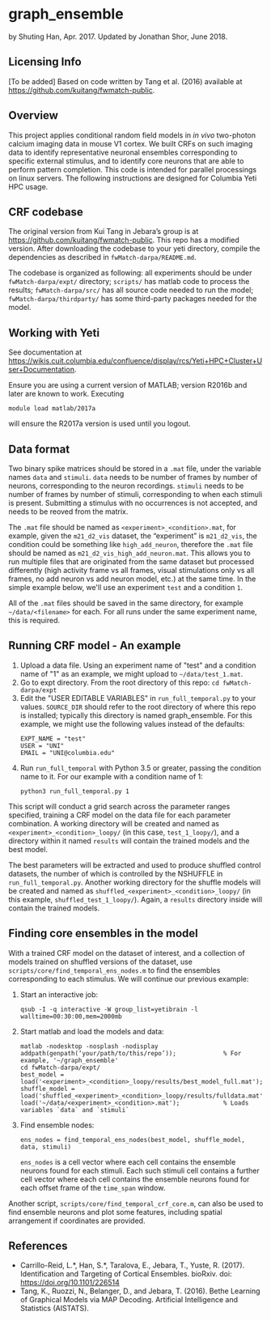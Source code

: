 graph_ensemble
==============

by Shuting Han, Apr. 2017. Updated by Jonathan Shor, June 2018.

Licensing Info
--------------
[To be added]
Based on code written by Tang et al. (2016) available at https://github.com/kuitang/fwmatch-public.

Overview
--------
This project applies conditional random field models in _in vivo_ two-photon calcium imaging data in mouse V1 cortex. We built CRFs on such imaging data to identify representative neuronal ensembles corresponding to specific external stimulus, and to identify core neurons that are able to perform pattern completion.
This code is intended for parallel processings on linux servers. The following instructions are designed for Columbia Yeti HPC usage.

## CRF codebase
The original version from Kui Tang in Jebara’s group is at https://github.com/kuitang/fwmatch-public.
This repo has a modified version.
After downloading the codebase to your yeti directory, compile the dependencies as described in `fwMatch-darpa/README.md`.

The codebase is organized as following: all experiments should be under `fwMatch-darpa/expt/` directory; `scripts/` has matlab code to process the results; `fwMatch-darpa/src/` has all source code needed to run the model; `fwMatch-darpa/thirdparty/` has some third-party packages needed for the model.

## Working with Yeti
See documentation at https://wikis.cuit.columbia.edu/confluence/display/rcs/Yeti+HPC+Cluster+User+Documentation.

Ensure you are using a current version of MATLAB; version R2016b and later are known to work.
Executing
```
module load matlab/2017a
```
will ensure the R2017a version is used until you logout.

## Data format
Two binary spike matrices should be stored in a `.mat` file, under the variable names `data` and `stimuli`.
`data` needs to be number of frames by number of neurons, corresponding to the neuron recordings.
`stimuli` needs to be number of frames by number of stimuli, corresponding to when each stimuli is present.
Submitting a stimulus with no occurrences is not accepted, and needs to be reoved from the matrix.

The `.mat` file should be named as `<experiment>_<condition>.mat`, for example, given the `m21_d2_vis` dataset, the “experiment” is `m21_d2_vis`, the condition could be something like `high_add_neuron`, therefore the `.mat` file should be named as `m21_d2_vis_high_add_neuron.mat`.
This allows you to run multiple files that are originated from the same dataset but processed differently (high activity frame vs all frames, visual stimulations only vs all frames, no add neuron vs add neuron model, etc.) at the same time.
In the simple example below, we'll use an experiment `test` and a condition `1`.

All of the `.mat` files should be saved in the same directory, for example `~/data/<filename>` for each.
For all runs under the same experiment name, this is required.

## Running CRF model - An example
1. Upload a data file. Using an experiment name of "test" and a condition name of "1" as an example, we might upload to `~/data/test_1.mat`.
2. Go to expt directory. From the root directory of this repo: `cd fwMatch-darpa/expt`
3. Edit the "USER EDITABLE VARIABLES" in `run_full_temporal.py` to your values.
   `SOURCE_DIR` should refer to the root directory of where this repo is installed; typically this directory is named graph_ensemble.
   For this example, we might use the following values instead of the defaults:
   ```
   EXPT_NAME = "test"
   USER = "UNI"
   EMAIL = "UNI@columbia.edu"
   ```
4. Run `run_full_temporal` with Python 3.5 or greater, passing the condition name to it. For our example with a condition name of 1:
   ```
   python3 run_full_temporal.py 1
   ```

This script will conduct a grid search across the parameter ranges specified, training a CRF model on the data file for each parameter combination.
A working directory will be created and named as `<experiment>_<condition>_loopy/` (in this case, `test_1_loopy/`), and a directory within it named `results` will contain the trained models and the best model.

The best parameters will be extracted and used to produce shuffled control datasets, the number of which is controlled by the NSHUFFLE in `run_full_temporal.py`.
Another working directory for the shuffle models will be created and named as `shuffled_<experiment>_<condition>_loopy/` (in this example, `shuffled_test_1_loopy/`).
Again, a `results` directory inside will contain the trained models.


## Finding core ensembles in the model
With a trained CRF model on the dataset of interest, and a collection of models trained on shuffled versions of the dataset, use `scripts/core/find_temporal_ens_nodes.m` to find the ensembles corresponding to each stimulus.
We will continue our previous example:

1. Start an interactive job:
   ```
   qsub -I -q interactive -W group_list=yetibrain -l walltime=00:30:00,mem=2000mb
   ```
2. Start matlab and load the models and data:
   ```
   matlab -nodesktop -nosplash -nodisplay
   addpath(genpath(‘your/path/to/this/repo’));             % For example, '~/graph_ensemble'
   cd fwMatch-darpa/expt/
   best_model = load('<experiment>_<condition>_loopy/results/best_model_full.mat');
   shuffle_model = load('shuffled_<experiment>_<condition>_loopy/results/fulldata.mat');
   load('~/data/<experiment>_<condition>.mat');            % Loads variables `data` and `stimuli`
   ```
3. Find ensemble nodes:
   ```
   ens_nodes = find_temporal_ens_nodes(best_model, shuffle_model, data, stimuli)
   ```
   `ens_nodes` is a cell vector where each cell contains the ensemble neurons found for each stimuli.
   Each such stimuli cell contains a further cell vector where each cell contains the ensemble neurons found for each offset frame of the `time_span` window.

Another script, `scripts/core/find_temporal_crf_core.m`, can also be used to find ensemble neurons and plot some features, including spatial arrangement if coordinates are provided.

## References
* Carrillo-Reid, L.\*, Han, S.\*, Taralova, E., Jebara, T., Yuste, R. (2017). Identification and Targeting of Cortical Ensembles. bioRxiv. doi: https://doi.org/10.1101/226514
* Tang, K., Ruozzi, N., Belanger, D., and Jebara, T. (2016). Bethe Learning of Graphical Models via MAP Decoding. Artificial Intelligence and Statistics (AISTATS).
